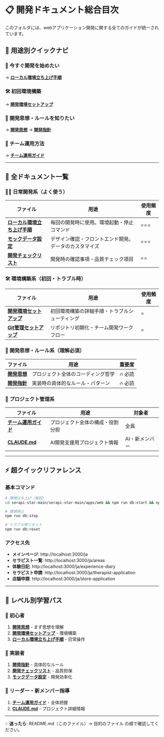 # 📋 開発ドキュメント総合目次

このフォルダには、webアプリケーション開発に関する全てのガイドが統一されています。

## 🎯 **用途別クイックナビ**

### 🚀 **今すぐ開発を始めたい**
→ **[ローカル環境立ち上げ手順](./local-environment.md)**

### 🛠️ **初回環境構築**
→ **[開発環境セットアップ](./development-setup.md)**

### 📖 **開発思想・ルールを知りたい**
→ **[開発思想](./serapi_development_philosophy.md)** → **[開発指針](./serapi_session_prompt.md)**

### 👥 **チーム運用方法**
→ **[チーム運用ガイド](./team-guide.md)**

---

## 📁 **全ドキュメント一覧**

### 🏃‍♂️ **日常開発系（よく使う）**

| ファイル | 用途 | 使用頻度 |
|---------|------|----------|
| **[ローカル環境立ち上げ手順](./local-environment.md)** | 毎回の開発時に使用。環境起動・停止コマンド | ⭐⭐⭐ |
| **[モックデータ設定](./mock-data.md)** | デザイン確認・フロントエンド開発。データのカスタマイズ | ⭐⭐⭐ |
| **[開発チェックリスト](./serapi_development_checklist.md)** | 開発時の確認事項・品質チェック項目 | ⭐⭐ |

### 🛠️ **環境構築系（初回・トラブル時）**

| ファイル | 用途 | 使用頻度 |
|---------|------|----------|
| **[開発環境セットアップ](./development-setup.md)** | 初回環境構築の詳細手順・トラブルシューティング | ⭐ |
| **[Git管理セットアップ](./git-setup.md)** | リポジトリ初期化・チーム開発ワークフロー | ⭐ |

### 📖 **開発思想・ルール系（理解必須）**

| ファイル | 用途 | 重要度 |
|---------|------|--------|
| **[開発思想](./serapi_development_philosophy.md)** | プロジェクト全体のコーディング哲学 | 🔥 必読 |
| **[開発指針](./serapi_session_prompt.md)** | 実装時の具体的なルール・パターン | 🔥 必読 |

### 👥 **プロジェクト管理系**

| ファイル | 用途 | 対象者 |
|---------|------|--------|
| **[チーム運用ガイド](./team-guide.md)** | プロジェクト全体の構成・役割分担 | 全員 |
| **[CLAUDE.md](./CLAUDE.md)** | AI開発支援用プロジェクト情報 | AI・新メンバー |

---

## ⚡ **超クイックリファレンス**

### 基本コマンド
```bash
# 環境立ち上げ（毎回）
cd serapi-star-main/serapi-star-main/apps/web && npm run db:start && npm run dev

# 環境停止
npm run db:stop

# トラブル時リセット
npm run db:reset
```

### アクセス先
- **メインページ**: http://localhost:3000/ja
- **セラピスト一覧**: http://localhost:3000/ja/areas  
- **体験日記**: http://localhost:3000/ja/experience-diary
- **セラピスト申請**: http://localhost:3000/ja/therapist-application
- **店舗申請**: http://localhost:3000/ja/store-application

---

## 🎯 **レベル別学習パス**

### 🔰 **初心者**
1. **[開発思想](./serapi_development_philosophy.md)** - まず思想を理解
2. **[開発環境セットアップ](./development-setup.md)** - 環境構築
3. **[ローカル環境立ち上げ手順](./local-environment.md)** - 日常操作

### 🚀 **実装者**  
1. **[開発指針](./serapi_session_prompt.md)** - 具体的なルール
2. **[開発チェックリスト](./serapi_development_checklist.md)** - 品質担保
3. **[モックデータ設定](./mock-data.md)** - 開発効率化

### 👑 **リーダー・新メンバー指導**
1. **[チーム運用ガイド](./team-guide.md)** - 全体把握
2. **[CLAUDE.md](./CLAUDE.md)** - プロジェクト詳細情報

---

💡 **迷ったら**: README.md（このファイル）→ 目的のファイル の順で確認してください。
